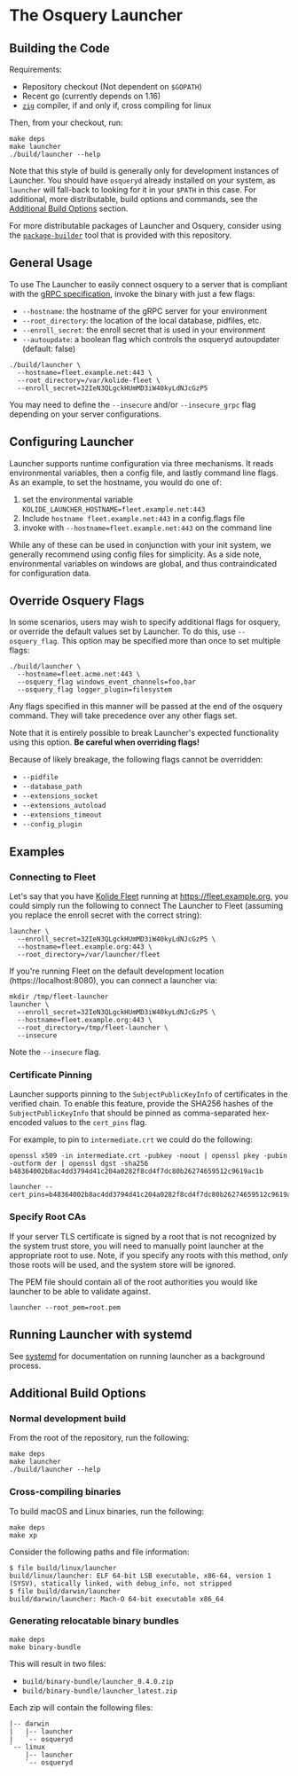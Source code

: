 # The Osquery Launcher

## Building the Code

Requirements:
* Repository checkout (Not dependent on `$GOPATH`)
* Recent go (currently depends on 1.16)
* [`zig`](https://ziglang.org/) compiler, if and only if, cross compiling for linux

Then, from your checkout, run:

```
make deps
make launcher
./build/launcher --help
```

Note that this style of build is generally only for development
instances of Launcher. You should have `osqueryd` already installed on
your system, as `launcher` will fall-back to looking for it in your
`$PATH` in this case. For additional, more distributable, build
options and commands, see the [Additional Build
Options](#additional-build-options) section.

For more distributable packages of Launcher and Osquery, consider
using the [`package-builder`](./package-builder.md) tool that is
provided with this repository.

## General Usage

To use The Launcher to easily connect osquery to a server that is
compliant with the [gRPC
specification](https://github.com/kolide/agent-api/blob/master/agent_api.proto),
invoke the binary with just a few flags:

- `--hostname`: the hostname of the gRPC server for your environment
- `--root_directory`: the location of the local database, pidfiles, etc.
- `--enroll_secret`: the enroll secret that is used in your environment
- `--autoupdate`: a boolean flag which controls the osqueryd autoupdater (default: false)

```
./build/launcher \
  --hostname=fleet.example.net:443 \
  --root_directory=/var/kolide-fleet \
  --enroll_secret=32IeN3QLgckHUmMD3iW40kyLdNJcGzP5
```

You may need to define the `--insecure` and/or `--insecure_grpc` flag
depending on your server configurations.

## Configuring Launcher

Launcher supports runtime configuration via three mechanisms. It reads
environmental variables, then a config file, and lastly command line
flags. As an example, to set the hostname, you would do one of:

1. set the environmental variable `KOLIDE_LAUNCHER_HOSTNAME=fleet.example.net:443`
1. Include `hostname fleet.example.net:443` in a config.flags file
1. invoke with `--hostname=fleet.example.net:443` on the command line

While any of these can be used in conjunction with your init system,
we generally recommend using config files for simplicity. As a side
note, environmental variables on windows are global, and thus
contraindicated for configuration data.


## Override Osquery Flags

In some scenarios, users may wish to specify additional flags for
osquery, or override the default values set by Launcher. To do this,
use `--osquery_flag`. This option may be specified more than once to
set multiple flags:

```
./build/launcher \
  --hostname=fleet.acme.net:443 \
  --osquery_flag windows_event_channels=foo,bar
  --osquery_flag logger_plugin=filesystem
```

Any flags specified in this manner will be passed at the end of the
osquery command. They will take precedence over any other flags set.

Note that it is entirely possible to break Launcher's expected
functionality using this option. **Be careful when overriding flags!**

Because of likely breakage, the following flags cannot be overridden:

- `--pidfile`
- `--database_path`
- `--extensions_socket`
- `--extensions_autoload`
- `--extensions_timeout`
- `--config_plugin`

## Examples

### Connecting to Fleet

Let's say that you have [Kolide
Fleet](https://github.com/kolide/fleet) running at
https://fleet.example.org, you could simply run the following to
connect The Launcher to Fleet (assuming you replace the enroll secret
with the correct string):

```
launcher \
  --enroll_secret=32IeN3QLgckHUmMD3iW40kyLdNJcGzP5 \
  --hostname=fleet.example.org:443 \
  --root_directory=/var/launcher/fleet
```

If you're running Fleet on the default development location
(https://localhost:8080), you can connect a launcher via:

```
mkdir /tmp/fleet-launcher
launcher \
  --enroll_secret=32IeN3QLgckHUmMD3iW40kyLdNJcGzP5 \
  --hostname=fleet.example.org:443 \
  --root_directory=/tmp/fleet-launcher \
  --insecure
```

Note the `--insecure` flag.

### Certificate Pinning

Launcher supports pinning to the `SubjectPublicKeyInfo` of
certificates in the verified chain. To enable this feature, provide
the SHA256 hashes of the `SubjectPublicKeyInfo` that should be pinned
as comma-separated hex-encoded values to the `cert_pins` flag.

For example, to pin to `intermediate.crt` we could do the following:

```
openssl x509 -in intermediate.crt -pubkey -noout | openssl pkey -pubin -outform der | openssl dgst -sha256
b48364002b8ac4dd3794d41c204a0282f8cd4f7dc80b26274659512c9619ac1b

launcher --cert_pins=b48364002b8ac4dd3794d41c204a0282f8cd4f7dc80b26274659512c9619ac1b
```

### Specify Root CAs

If your server TLS certificate is signed by a root that is not
recognized by the system trust store, you will need to manually point
launcher at the appropriate root to use. Note, if you specify any
roots with this method, _only_ those roots will be used, and the
system store will be ignored.

The PEM file should contain all of the root authorities you would like
launcher to be able to validate against.


```
launcher --root_pem=root.pem
```
## Running Launcher with systemd
See [systemd](./systemd.md) for documentation on running launcher as a
background process.


## Additional Build Options

### Normal development build

From the root of the repository, run the following:

```
make deps
make launcher
./build/launcher --help
```

### Cross-compiling binaries

To build macOS and Linux binaries, run the following:

```
make deps
make xp
```

Consider the following paths and file information:

```
$ file build/linux/launcher
build/linux/launcher: ELF 64-bit LSB executable, x86-64, version 1 (SYSV), statically linked, with debug_info, not stripped
$ file build/darwin/launcher
build/darwin/launcher: Mach-O 64-bit executable x86_64
```

### Generating relocatable binary bundles

```
make deps
make binary-bundle
```

This will result in two files:

- `build/binary-bundle/launcher_0.4.0.zip`
- `build/binary-bundle/launcher_latest.zip`

Each zip will contain the following files:

```
|-- darwin
|   |-- launcher
|   `-- osqueryd
`-- linux
    |-- launcher
    `-- osqueryd
```
